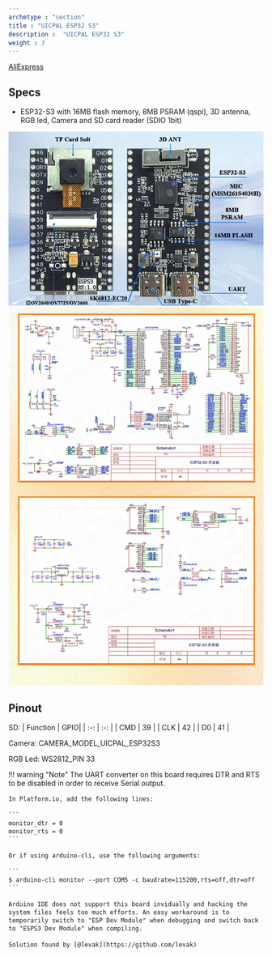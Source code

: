 ```yaml
---
archetype : "section"
title : "UICPAL ESP32 S3"
description :  "UICPAL ESP32 S3"
weight : 3
---
```


[AliExpress](https://aliexpress.com/item/1005006095863180.html)

## Specs
* ESP32-S3 with 16MB flash memory, 8MB PSRAM (qspi), 3D antenna, RGB led, Camera and SD card reader (SDIO 1bit)


![image](front.png?width=400px)
![image](schematic.png?width=400px)

## Pinout

SD:
| Function | GPIO|
| :-: | :-: |
| CMD | 39  |
| CLK | 42  | 
| D0  | 41  |

Camera: CAMERA_MODEL_UICPAL_ESP32S3

RGB Led:  WS2812_PIN  33
 

!!! warning "Note"
    The UART converter on this board requires DTR and RTS to be disabled in order to receive Serial output.

    In Platform.io, add the following lines:

    ```
    monitor_dtr = 0
    monitor_rts = 0
    ```

    Or if using arduino-cli, use the following arguments:

    ```
    $ arduino-cli monitor --port COM5 -c baudrate=115200,rts=off,dtr=off
    ```

    Arduino IDE does not support this board invidually and hacking the
    system files feels too much efforts. An easy workaround is to
    temporarily switch to "ESP Dev Module" when debugging and switch back
    to "ESPS3 Dev Module" when compiling.

    Solution found by [@levak](https://github.com/levak)



